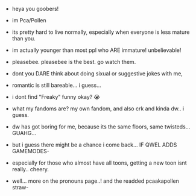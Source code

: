 - heya you goobers!
- im Pca/Pollen
- its pretty hard to live normally, especially when everyone is less mature than you.
- im actually younger than most ppl who ARE immature! unbelievable!
- pleasebee. pleasebee is the best. go watch them.
- dont you DARE think about doing sixual or suggestive jokes with me,
- romantic is still bareable... i guess...
- i dont find "Freaky" funny okay? 😭
- what my fandoms are? my own fandom, and also crk and kinda dw.. i guess.
- dw has got boring for me, because its the same floors, same twisteds... GUAHG...
- but i guess there might be a chance i come back... IF QWEL ADDS GAMEMODES-
- especially for those who almost have all toons, getting a new toon isnt really.. cheery.



- well... more on the pronouns page..!
   and the readded pcaakapollen straw-
